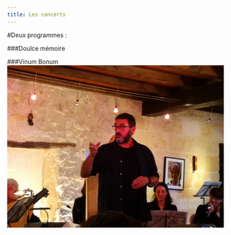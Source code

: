 ```yaml
---
title: Les concerts
---
```

#Deux programmes :

###Doulce mémoire

###Vinum Bonum
![2019-Moulin de Lagnet](https://github.com/ensembleapertura/test-website-repo-3796/blob/main/images/2019-05-04-apertura-vinumBonum-MdL-035.jpg)